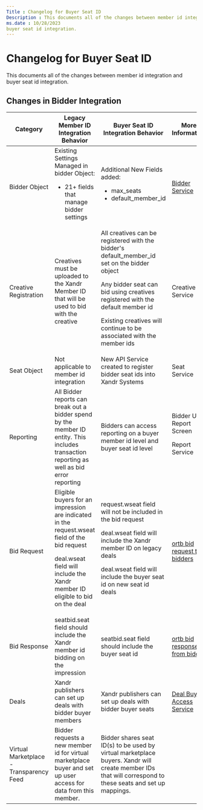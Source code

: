 ```yaml
---
Title : Changelog for Buyer Seat ID
Description : This documents all of the changes between member id integration and
ms.date : 10/28/2023
buyer seat id integration.
---
```



# Changelog for Buyer Seat ID



This documents all of the changes between member id integration and
buyer seat id integration.



## Changes in Bidder Integration

<table class="table">
<thead class="thead">
<tr class="header row">
<th id="ID-0000273c__entry__1"
class="entry colsep-1 rowsep-1">Category</th>
<th id="ID-0000273c__entry__2" class="entry colsep-1 rowsep-1">Legacy
Member ID Integration Behavior</th>
<th id="ID-0000273c__entry__3" class="entry colsep-1 rowsep-1">Buyer
Seat ID Integration Behavior</th>
<th id="ID-0000273c__entry__4" class="entry colsep-1 rowsep-1">More
Information</th>
</tr>
</thead>
<tbody class="tbody">
<tr class="odd row">
<td class="entry colsep-1 rowsep-1"
headers="ID-0000273c__entry__1">Bidder Object</td>
<td class="entry colsep-1 rowsep-1"
headers="ID-0000273c__entry__2">Existing Settings Managed in bidder
Object:
<ul>
<li>21+ fields that manage bidder settings</li>
</ul></td>
<td class="entry colsep-1 rowsep-1"
headers="ID-0000273c__entry__3">Additional New Fields added:
<ul>
<li>max_seats</li>
<li>default_member_id</li>
</ul></td>
<td class="entry colsep-1 rowsep-1" headers="ID-0000273c__entry__4"><a
href="bidder-service.md" class="xref">Bidder Service</a></td>
</tr>
<tr class="even row">
<td class="entry colsep-1 rowsep-1"
headers="ID-0000273c__entry__1">Creative Registration</td>
<td class="entry colsep-1 rowsep-1"
headers="ID-0000273c__entry__2">Creatives must be uploaded to the <span
class="ph">Xandr Member ID that will be used to bid with the
creative</td>
<td class="entry colsep-1 rowsep-1" headers="ID-0000273c__entry__3">All
creatives can be registered with the bidder's default_member_id set on
the bidder object
<p>Any bidder seat can bid using creatives registered with the default
member id</p>
<p>Existing creatives will continue to be associated with the member
ids</p></td>
<td class="entry colsep-1 rowsep-1"
headers="ID-0000273c__entry__4">Creative Service</td>
</tr>
<tr class="odd row">
<td class="entry colsep-1 rowsep-1" headers="ID-0000273c__entry__1">Seat
Object</td>
<td class="entry colsep-1 rowsep-1" headers="ID-0000273c__entry__2">Not
applicable to member id integration</td>
<td class="entry colsep-1 rowsep-1" headers="ID-0000273c__entry__3">New
API Service created to register bidder seat ids into <span
class="ph">Xandr Systems</td>
<td class="entry colsep-1 rowsep-1" headers="ID-0000273c__entry__4">Seat
Service</td>
</tr>
<tr class="even row">
<td class="entry colsep-1 rowsep-1"
headers="ID-0000273c__entry__1">Reporting</td>
<td class="entry colsep-1 rowsep-1" headers="ID-0000273c__entry__2">All
Bidder reports can break out a bidder spend by the member ID entity.
This includes transaction reporting as well as bid error reporting</td>
<td class="entry colsep-1 rowsep-1"
headers="ID-0000273c__entry__3">Bidders can access reporting on a buyer
member id level and buyer seat id level</td>
<td class="entry colsep-1 rowsep-1"
headers="ID-0000273c__entry__4">Bidder UI Report Screen
<p>Report Service</p></td>
</tr>
<tr class="odd row">
<td class="entry colsep-1 rowsep-1" headers="ID-0000273c__entry__1">Bid
Request</td>
<td class="entry colsep-1 rowsep-1"
headers="ID-0000273c__entry__2">Eligible buyers for an impression are
indicated in the request.wseat field of the bid request
<p>deal.wseat field will include the Xandr
member ID eligible to bid on the deal</p></td>
<td class="entry colsep-1 rowsep-1"
headers="ID-0000273c__entry__3">request.wseat field will not be included
in the bid request
<p>deal.wseat field will include the Xandr
member ID on legacy deals</p>
<p>deal.wseat field will include the buyer seat id on new seat id
deals</p></td>
<td class="entry colsep-1 rowsep-1" headers="ID-0000273c__entry__4"><a
href="outgoing-bid-request-to-bidders.md"
class="xref" target="_blank">ortb bid request to bidders</a></td>
</tr>
<tr class="even row">
<td class="entry colsep-1 rowsep-1" headers="ID-0000273c__entry__1">Bid
Response</td>
<td class="entry colsep-1 rowsep-1"
headers="ID-0000273c__entry__2">seatbid.seat field should include the
Xandr member id bidding on the impression</td>
<td class="entry colsep-1 rowsep-1"
headers="ID-0000273c__entry__3">seatbid.seat field should include the
buyer seat id</td>
<td class="entry colsep-1 rowsep-1" headers="ID-0000273c__entry__4"><a
href="incoming-bid-response-from-bidders.md"
class="xref" target="_blank">ortb bid response from bidder</a></td>
</tr>
<tr class="odd row">
<td class="entry colsep-1 rowsep-1"
headers="ID-0000273c__entry__1">Deals</td>
<td class="entry colsep-1 rowsep-1"
headers="ID-0000273c__entry__2">Xandr publishers
can set up deals with bidder buyer members</td>
<td class="entry colsep-1 rowsep-1"
headers="ID-0000273c__entry__3">Xandr publishers
can set up deals with bidder buyer seats</td>
<td class="entry colsep-1 rowsep-1" headers="ID-0000273c__entry__4"><a
href="deal-buyer-access-service.md" class="xref">Deal Buyer Access
Service</a></td>
</tr>
<tr class="even row">
<td class="entry colsep-1 rowsep-1"
headers="ID-0000273c__entry__1">Virtual Marketplace - Transparency
Feed</td>
<td class="entry colsep-1 rowsep-1"
headers="ID-0000273c__entry__2">Bidder requests a new member id for
virtual marketplace buyer and set up user access for data from this
member.</td>
<td class="entry colsep-1 rowsep-1"
headers="ID-0000273c__entry__3">Bidder shares seat ID(s) to be used by
virtual marketplace buyers. Xandr will create
member IDs that will correspond to these seats and set up mappings.</td>
<td class="entry colsep-1 rowsep-1"
headers="ID-0000273c__entry__4"></td>
</tr>
</tbody>
</table>






